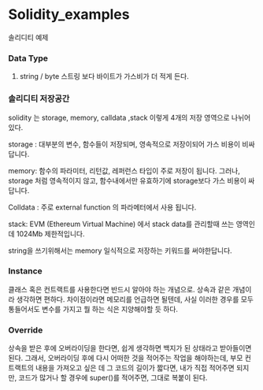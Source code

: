 # Solidity_examples
솔리디티 예제

### Data Type
1. string / byte
스트링 보다 바이트가 가스비가 더 적게 든다.

### 솔리디티 저장공간
solidity 는 storage, memory, calldata ,stack  이렇게 4개의 저장 영역으로  나뉘어 있다.
 
storage : 대부분의 변수, 함수들이 저장되며, 영속적으로 저장이되어 가스 비용이 비싸답니다.
 
memory: 함수의 파라미터, 리턴값, 레퍼런스 타입이 주로 저장이 됩니다.
그러나, storage 처럼 영속적이지 않고, 함수내에서만 유효하기에 storage보다 가스 비용이 싸답니다.
 
Colldata : 주로 external function 의 파라메터에서 사용 됩니다.
 
stack:  EVM (Ethereum Virtual Machine) 에서 stack data를 관리할때 쓰는 영역인데 1024Mb 제한적입니다.

string을 쓰기위해서는 memory 일식적으로 저장하는 키워드를 써야한답니다. 

### Instance
클래스 혹은 컨트랙트를 사용한다면 반드시 알아야 하는 개념으로.
상속과 같은 개념이라 생각하면 편하다.
차이점이라면 메모리를 언급하면 될텐데,
사실 이러한 경우를 모두 통들어서도 변수를 가지고 뭘 하는 식은 지양해야할 듯 하다.

### Override
상속을 받은 후에 오버라이딩을 한다면, 쉽게 생각하면 백지가 된 상태라고 받아들이면 된다.
그래서, 오버라이딩 후에 다시 어떠한 것을 적어주는 작업을 해야하는데,
부모 컨트랙트의 내용을 가져오고 싶은 데 그 코드의 길이가 짧다면, 내가 직접 적어주면 되지만,
코드가 많거나 할 경우에 super()를 적어주면, 그대로 복붙이 된다.
